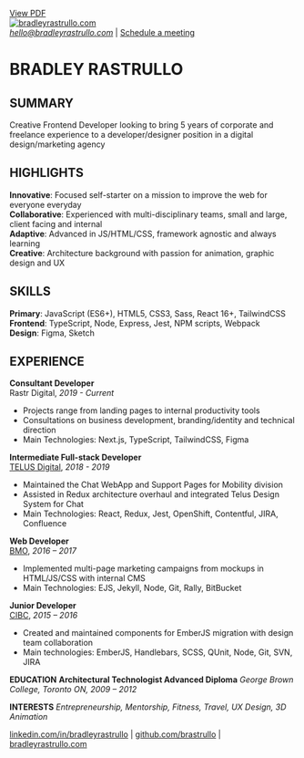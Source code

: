 [View PDF](https://brastrullo.github.io/resume/BradR-FE2021.pdf "View PDF")  
[![bradleyrastrullo.com](https://i.ibb.co/0YztZ2N/br-sm.jpg "Bradley Rastrullo logo")](https://bradleyrastrullo.com)  
*[hello@bradleyrastrullo.com](mailto:hello@bradleyrastrullo.com?Subject=Hello "Send me an email")* | [Schedule a meeting](https://calendly.com/brastrullo/meet-brad "Schedule a meeting")
# BRADLEY RASTRULLO

## SUMMARY
Creative Frontend Developer looking to bring 5 years of corporate and freelance experience to a developer/designer position in a digital design/marketing agency  

## HIGHLIGHTS
**Innovative**: Focused self-starter on a mission to improve the web for everyone everyday  
**Collaborative**: Experienced with multi-disciplinary teams, small and large, client facing and internal  
**Adaptive**: Advanced in JS/HTML/CSS, framework agnostic and always learning  
**Creative**: Architecture background with passion for animation, graphic design and UX  

## SKILLS
**Primary**: JavaScript (ES6+), HTML5, CSS3, Sass, React 16+, TailwindCSS  
**Frontend**: TypeScript, Node, Express, Jest, NPM scripts, Webpack  
**Design**: Figma, Sketch  

## EXPERIENCE
**Consultant Developer**  
Rastr Digital, *2019 - Current*  
* Projects range from landing pages to internal productivity tools
* Consultations on business development, branding/identity and technical direction
* Main Technologies: Next.js, TypeScript, TailwindCSS, Figma

**Intermediate Full-stack Developer**  
[TELUS Digital](https://telus.com "Telus Digital homepage"), *2018 - 2019*  
* Maintained the Chat WebApp and Support Pages for Mobility division
* Assisted in Redux architecture overhaul and integrated Telus Design System for Chat
* Main Technologies: React, Redux, Jest, OpenShift, Contentful, JIRA, Confluence

**Web Developer**  
[BMO](https://bmo.com "BMO homepage"), *2016 – 2017*  
* Implemented multi-page marketing campaigns from mockups in HTML/JS/CSS with internal CMS
* Main Technologies: EJS, Jekyll, Node, Git, Rally, BitBucket

**Junior Developer**  
[CIBC](https://cibc.com "CIBC homepage"), *2015 – 2016*  
* Created and maintained components for EmberJS migration with design team collaboration
* Main technologies: EmberJS, Handlebars, SCSS, QUnit, Node, Git, SVN, JIRA

**EDUCATION**
**Architectural Technologist Advanced Diploma** 
*George Brown College, Toronto ON,* *2009 – 2012*

**INTERESTS**
*Entrepreneurship, Mentorship, Fitness, Travel, UX Design, 3D Animation*

[linkedin.com/in/bradleyrastrullo](linkedin.com/in/bradleyrastrullo "Link to LinkedIn profile") | [github.com/brastrullo](github.com/brastrullo "Link to GitHub profile") | [bradleyrastrullo.com](bradleyrastrullo.com "Link to personal blog")